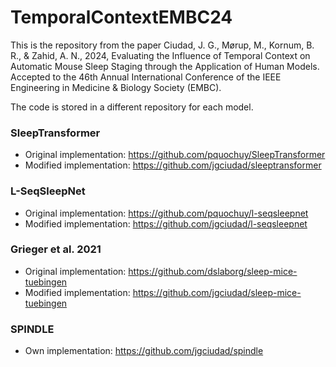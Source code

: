 # TemporalContextEMBC24

This is the repository from the paper Ciudad, J. G., Mørup, M., Kornum, B. R., & Zahid, A. N., 2024, Evaluating the Influence of Temporal Context on Automatic Mouse Sleep Staging through the Application of Human Models. Accepted to the 46th Annual International Conference of the IEEE Engineering in Medicine & Biology Society (EMBC).

The code is stored in a different repository for each model.

### SleepTransformer

* Original implementation: https://github.com/pquochuy/SleepTransformer
* Modified implementation: https://github.com/jgciudad/sleeptransformer

### L-SeqSleepNet

* Original implementation: https://github.com/pquochuy/l-seqsleepnet
* Modified implementation: https://github.com/jgciudad/l-seqsleepnet

### Grieger et al. 2021

* Original implementation: https://github.com/dslaborg/sleep-mice-tuebingen
* Modified implementation: https://github.com/jgciudad/sleep-mice-tuebingen

### SPINDLE

* Own implementation: https://github.com/jgciudad/spindle
